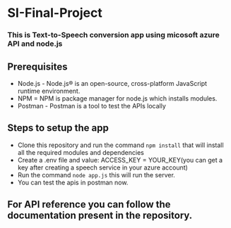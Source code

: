 # SI-Final-Project
### This is Text-to-Speech conversion app using micosoft azure API and node.js

## Prerequisites
* Node.js - Node.js® is an open-source, cross-platform JavaScript runtime environment.
* NPM = NPM is package manager for node.js which installs modules.
* Postman - Postman is a tool to test the APIs locally

## Steps to setup the app
* Clone this repository and run the command `npm install` that will install all the required modules and dependencies
* Create a .env file and value: ACCESS_KEY = YOUR_KEY(you can get a key after creating a speech service in your azure account)
* Run the command `node app.js` this will run the server.
* You can test the apis in postman now.

## For API reference you can follow the documentation present in the repository.

